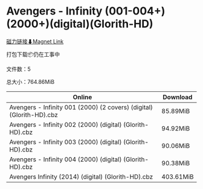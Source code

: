 # Avengers - Infinity (001-004+)(2000+)(digital)(Glorith-HD)

[磁力链接⬇Magnet Link](magnet:?xt=urn:btih:49250cfa86f8a4e4d63b0c65c3fec34481f4d0e0&dn=Avengers%20-%20Infinity%20%28001-004%2B%29%282000%2B%29%28digital%29%28Glorith-HD%29)

打包下载📦仍在工事中

文件数：5

总大小：764.86MiB

Online | Download
--- | ---
Avengers - Infinity 001 (2000) (2 covers) (digital) (Glorith-HD).cbz | 85.89MiB
Avengers - Infinity 002 (2000) (digital) (Glorith-HD).cbz | 94.92MiB
Avengers - Infinity 003 (2000) (digital) (Glorith-HD).cbz | 90.06MiB
Avengers - Infinity 004 (2000) (digital) (Glorith-HD).cbz | 90.38MiB
Avengers Infinity (2014) (digital) (Glorith-HD).cbz | 403.61MiB